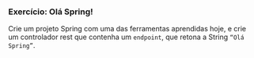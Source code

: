 ### Exercício: Olá Spring!

Crie um projeto Spring com uma das ferramentas aprendidas hoje, e crie um controlador rest que contenha um `endpoint`, que retona a String `“Olá Spring”`.
